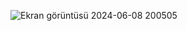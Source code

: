 ![Ekran görüntüsü 2024-06-08 200505](https://github.com/mehmetalikenger/MBYS/assets/51053401/7dd0aaba-7d9a-4441-970b-4a03eff67275)
